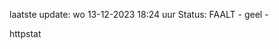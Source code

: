 laatste update: 
wo 13-12-2023 18:24   uur 
Status: FAALT - geel - 
<div class="service Y">httpstat</div>